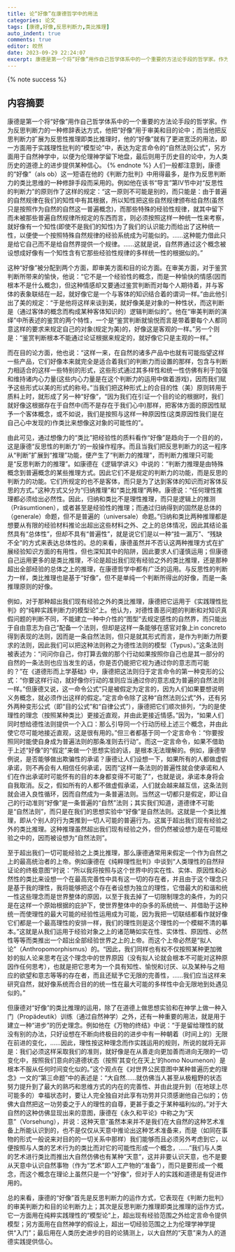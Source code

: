 ```yaml
---
title: 论“好像”在康德哲学中的用法
categories: 论文
tags: [康德,好像,反思判断力,类比推理]
auto_indent: true
comments: true
editor: 皎然
date: 2023-09-29 22:24:07
excerpt: 康德是第一个将“好像”用作自己哲学体系中的一个重要的方法论手段的哲学家。作为反思判断力的一种修辞表达方式，他把“好像”用于审美和目的论中；而当他把反思判断力扩展为反思性推理即类比推理时，他的“好像”就有了更进宽泛的用法，即一方面用于实践理性批判的“模型论”中，表达为定言命令的“自然法则公式”，另方面用于自然神学中，以便为伦理神学留下地盘，最后则用于历史目的论中，为人类历史的道德上的进步提供某种信心。
---
```

{% note success %}
## 内容摘要  
康德是第一个将“好像”用作自己哲学体系中的一个重要的方法论手段的哲学家。作为反思判断力的一种修辞表达方式，他把“好像”用于审美和目的论中；而当他把反思判断力扩展为反思性推理即类比推理时，他的“好像”就有了更进宽泛的用法，即一方面用于实践理性批判的“模型论”中，表达为定言命令的“自然法则公式”，另方面用于自然神学中，以便为伦理神学留下地盘，最后则用于历史目的论中，为人类历史的道德上的进步提供某种信心。
{% endnote %}
人们一般都注意到，康德的“好像”（als ob）这一短语在他的《判断力批判》中用得最多，是作为反思判断力的类比思维的一种修辞手段而采用的。例如他在该书“导言”第IV节中对“反思性的判断力”的原则作了这样的规定：“这一原则不可能是别的，而只能是：由于普遍的自然规律在我们的知性中有其根据，所以知性把这些自然规律颁布给自然(虽然只是按照作为自然的自然这一普遍概念)，而那些特殊的经验性规律，就其中留下而未被那些普遍自然规律所规定的东西而言，则必须按照这样一种统一性来考察，就好像有一个知性(即使不是我们的知性)为了我们的认识能力而给出了这种统一性，以便使一个按照特殊自然规律的经验系统成为可能似的。……这种能力借此只是给它自己而不是给自然界提供一个规律。……这就是说，自然界通过这个概念被设想成好像有一个知性含有它那些经验性规律的多样统一性的根据似的。”

这种“好像”被分配到两个方面，即审美方面和目的论方面。在审美方面，对于鉴赏判断所带来的愉快，他说：“它不是一个经验性的概念，而是一种愉快的情感(因而根本不是什么概念)，但这种情感却又要通过鉴赏判断而对每个人期待着，并与客体的表象联结在一起，就好像它是一个与客体的知识结合着的谓词一样。”由此他引出了美的规定：“于是他将这样来谈到美，就好像美是对象的一种性状，而这判断是（通过客体的概念而构成某种客体知识的）逻辑判断似的”。他在“审美判断的演绎”中所表述的鉴赏的两个特性，一个是“鉴赏判断就愉悦而言是带着要每个人都同意这样的要求来规定自己的对象(规定为美)的，好像这是客观的一样。”另一个则是：“鉴赏判断根本不能通过论证根据来规定的，就好像它只是主观的一样。”

而在目的论方面，他也说：“这样一来，在自然的诸多产品中也就有可能指望这样一些产品，它们好像本来就完全是适合着我们的判断力而设置的那样，包含与判断力相适合的这样一些特别的形式，这些形式通过其多样性和统一性仿佛有利于加强和维持诸内心力量(这些内心力量是在这个判断力的运用中做着游戏)，因而我们赋予这些形式以美的形式的称号。”当我们把这种形式上的合目的性（美）原则转用于质料上时，就形成了另一种“好像”，“因为我们在引证一个目的论的根据时，我们就好像这根据存在于自然中(而不是存在于我们心中)那样，把客体方面的原因性赋予一个客体概念，或不如说，我们是按照与这样一种原因性(这类原因性我们是在自己心中发现的)作类比来想像这对象的可能性的”。

由此可见，通过想像力的“类比”把经验性的质料看作“好像”是趋向于一个目的的，这是康德“反思性的判断力”的一般操作程序。而且当我们把反思判断力的这一程序从“判断”扩展到“推理”功能，便产生了“判断力的推理”，而判断力推理只可能是“反思判断力的推理”。如康德在《逻辑学讲义》中说的：“判断力推理是由特殊概念到普遍概念的某些推理方式。因此它们不是规定的判断力的功能，而是反思的判断力的功能。它们所规定的也不是客体，而只是为了达到客体的知识而对客体反思的方式。”这种方式又分为“归纳推理”和“类比推理”两种。康德说：“任何理性推理都必须给出必然性。因此，归纳和类比不是理性推理，而只是逻辑上的推测（Präsumtionen），或者甚至是经验性的推理；而通过归纳得到的固然是总体的（generale）命题，但不是普遍的（universale）命题。”归纳和类比两种推理都是想要从有限的经验材料推论出超出这些材料之外、之上的总体情况，因此其结论虽然具有“总体性”，但却不具有“普遍性”，就是说它们是以一种“挂一漏万”、“残缺不全”的方式来表达总体性的。总的来看，康德虽然并不否认这两种推理方式在扩展经验知识方面的有用性，但也深知其中的陷阱，因此要求人们谨慎运用；但康德自己运用更多的是类比推理，不论是超出我们现有经验之外的类比推理，还是那种超出全部经验的总体之上的推理，在康德哲学中都有广泛的运用。与反思性的判断力一样，类比推理也是基于“好像”，但不是单纯一个判断所得出的好像，而是一条推理原则的好像。

例如，对于那种超出我们现有经验之外的类比推理，康德把它运用于《实践理性批判》的“纯粹实践判断力的模型论”上。他认为，对德性善恶问题的判断和对知识真假问题的判断不同，不能建立一种中介性的“图型”去规定感性的自然界，而只能出于自由意志为自己“配备一个法则，但却是这样一条能够在感官对象上in concreto得到表现的法则，因而是一条自然法则，但只是就其形式而言，是作为判断力所要求的法则，因此我们可以把这种法则称之为德性法则的模型（Typus）。”这条法则被表述为：“问问你自己，你打算去做的那个行动如果按照你自己也是其一部分的自然的一条法则也应当发生的话，你是否仍能把它视为通过你的意志而可能的？”在《道德形而上学基础》中，康德把这法则归于定言命令的第一种变形的公式：“你要这样行动，就好像你行动的准则应当通过你的意志成为普遍的自然法则一样。”但康德又说，这一命令公式“只是被假定为定言的，因为人们如果要想说明义务概念，就必须作出这样的假定。”定言命令除了这种“自然法则公式”外，还有另外两种变形公式（即“目的公式”和“自律公式”），康德把它们顺次排列，“为的是使理性的理念（按照某种类比）更接近直观，并由此更接近情感。”因为，“如果人们同时想给德性法则提供一个入口：那么引导同一个行动历经上述三个概念，并由此使它尽可能地接近直观，这是很有用的。”但三者都基于同一个定言命令：“你要按照同时能使自身成为普遍法则的那条准则去行动”。而这一定言命令，如果不借助于上述“好像”的“假定”来做一个思想实验的话，是根本无法理解的。例如，康德举例说，是否能够做出欺骗性的承诺？康德让人们设想一下，如果所有的人都做虚假承诺，则不再会有人相信任何承诺，因而“这样一条法则的普遍性就会使承诺和人们在作出承诺时可能怀有的目的本身都变得不可能了”，也就是说，承诺本身将会自我取消。反之，假如所有的人都不做虚假承诺，人们就会越来越互信，这条法则就会进入良性循环，因而自然成为一条普遍法则。当然这一切都只是假定，即让自己的行动准则“好像”是一条普遍的“自然”法则；其实我们知道，道德律不可能是“自然法则”，而只是在我们的思想实验中“好像”是自然法则。这就是一个类比推理，即从个别人的行为类推到一切人可能的普遍行为。这属于超出我们现有经验之外的类比推理。这种推理虽然超出我们现有经验之外，但仍然被设想为是在可能经验之中的，因而被设想为“自然法则”。

至于超出我们一切可能经验之上类比推理，那么康德通常用来假定一个作为自然之上的最高统治者的上帝。例如康德在《纯粹理性批判》中谈到“人类理性的自然辩证论的终极意图”时说：“所以我将按照与这个世界中的实在性、实体、原因性和必然性的类比来设想一个在最高完善性中具有这一切的存在者，并且由于这个理念只是基于我的理性，我将能够把这个存在者设想为独立的理性，它借最大的和谐和统一性这些理念而是世界整体的原因，以至于我去掉了一切限制理念的条件，为的只是在这样一个原始根据的庇护下，使世界整体中的杂多的系统统一、并借助于这种统一而使理性的最大可能的经验性运用成为可能，因为我把一切联结都看作就好像它们都是一个最高理性的安排一样，我们的理性则是这个理性的一个模糊不清的摹本。”这就是从我们运用于经验对象之上的诸范畴如实在性、实体性、原因性、必然性等等而类推出一个超出全部经验世界之上的上帝。而这个上帝必然是“拟人论”（Anthropomorphismus）的。“因此，我们同样也有权不仅按照某种更加微妙的拟人论来思考在这个理念中的世界原因（没有拟人论就会根本不可能对这种原因作任何思考），也就是把它思考为一个具有知性、愉悦和讨厌、以及某种与之相应的欲望和意志等等的存在者，而且还赋予它无限的完善性，……我们应当这样来研究自然，就好像系统而合目的的统一性在最大可能的多样性中会无限地到处遇见似的。”

但康德对“好像”的类比推理的运用，除了在道德上做思想实验和在神学上做一种入门（Propädeutik）训练（通过自然神学）之外，还有一种重要的用法，就是用于建立一种“进步”的历史理念。例如他在《万物的终结》中说：“于是留给理性的就没有别的办法，只好设想在不断向终极目的的进步中有一种朝着（时间上的）无限在前进的变化，……因此，理性按这种理念而作实践运用的规则，所说的就将无非是：我们必须这样采取我们的准则，就好像是在从善走向更加善而进向无限的一切变化中，按照我们意向的道德状态（按照‘其变化在天上’的homo Noumenon）是根本不服从任何时间变化似的。”这个观点在《对世界公民意图中某种普遍历史的理念》一文的“第三命题”中的表述是：“大自然……就仿佛当人甚至从极粗野的状态努力提升到了最大的熟巧和思维方式的内在的完善性、并由此提升到（在地球上尽可能多的）幸福状态时，要让人完全独自对此享有功劳并只须感谢他自己似的；仿佛大自然把这一功劳委之于人的理性的自尊，更甚于委之于某种福利似的。”对于大自然的这种仿佛显现出来的意图，康德在《永久和平论》中称之为“天意”（Vorsehung），并说：这种天意“虽然本来并不是我们在大自然的这种艺术准备上所能认识到的，也不是仅仅从天意中推论出这种艺术准备来，而是（如同在事物的形式一般说来对目的的一切关系中那样）我们能够而且必须另外考虑到它，以便按照与人类的艺术行为的类比而对它的可能性形成一个概念，……”我们与人类的艺术进行类比而推出大自然仿佛也有某种“天意”，这并非要认识天意，也不是要从天意中认识自然事物（作为“艺术”即人工产物的“准备”），而只是要形成一个概念，而这个概念在理论上虽然只是一个“好像”，但对于人的实践和道德是有促进作用的。

总的来看，康德的“好像”首先是反思判断力的运作方式，它表现在《判断力批判》的审美判断力和目的论判断力上；其次是反思判断力推理即类比推理的运作方式，它一方面用在纯粹实践理性的“模型论”上，超出现有经验范围之外给定言命令提供模型；另方面用在自然神学的假设上，超出一切经验范围之上为伦理学神学提供“入门”；最后用在人类历史进步的目的论猜测上，以大自然的“天意”来为人的道德实践提供信心。
